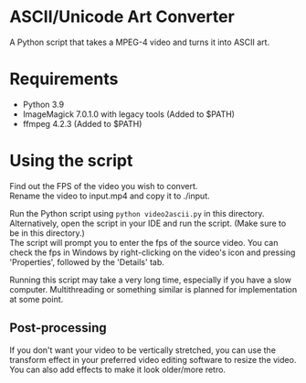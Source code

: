 # ASCII/Unicode Art Converter
A Python script that takes a MPEG-4 video and turns it into ASCII art. 

# Requirements
- Python 3.9
- ImageMagick 7.0.1.0 with legacy tools (Added to $PATH)
- ffmpeg 4.2.3 (Added to $PATH)

# Using the script
Find out the FPS of the video you wish to convert. \
Rename the video to input.mp4 and copy it to ./input.

Run the Python script using `python video2ascii.py` in this directory. Alternatively, open the script in your IDE and run the script. (Make sure to be in this directory.) \
The script will prompt you to enter the fps of the source video. You can check the fps in Windows by right-clicking on the video's icon and pressing 'Properties', followed by the 'Details' tab.

Running this script may take a very long time, especially if you have a slow computer. Multithreading or something similar is planned for implementation at some point.


## Post-processing
If you don't want your video to be vertically stretched, you can use the transform effect in your preferred video editing software to resize the video. \
You can also add effects to make it look older/more retro.